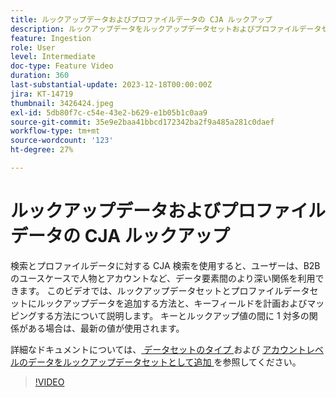 ```yaml
---
title: ルックアップデータおよびプロファイルデータの CJA ルックアップ
description: ルックアップデータをルックアップデータセットおよびプロファイルデータセットに追加する方法と、主なフィールドを計画およびマッピングする方法を説明します。
feature: Ingestion
role: User
level: Intermediate
doc-type: Feature Video
duration: 360
last-substantial-update: 2023-12-18T00:00:00Z
jira: KT-14719
thumbnail: 3426424.jpeg
exl-id: 5db80f7c-c54e-43e2-b629-e1b05b1c0aa9
source-git-commit: 35e9e2baa41bbcd172342ba2f9a485a281c0daef
workflow-type: tm+mt
source-wordcount: '123'
ht-degree: 27%

---
```


# ルックアップデータおよびプロファイルデータの CJA ルックアップ

検索とプロファイルデータに対する CJA 検索を使用すると、ユーザーは、B2B のユースケースで人物とアカウントなど、データ要素間のより深い関係を利用できます。  このビデオでは、ルックアップデータセットとプロファイルデータセットにルックアップデータを追加する方法と、キーフィールドを計画およびマッピングする方法について説明します。  キーとルックアップ値の間に 1 対多の関係がある場合は、最新の値が使用されます。

詳細なドキュメントについては、[ データセットのタイプ ](https://experienceleague.adobe.com/docs/analytics-platform/using/cja-connections/create-connection.html?lang=ja#dataset-types) および [ アカウントレベルのデータをルックアップデータセットとして追加 ](https://experienceleague.adobe.com/docs/analytics-platform/using/cja-usecases/b2b/b2b.html?lang=ja) を参照してください。

>[!VIDEO](https://video.tv.adobe.com/v/3426424/?learn=on)
